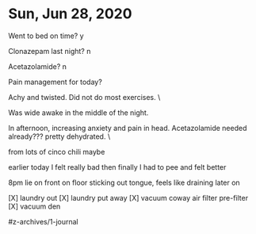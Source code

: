 # Sun, Jun 28, 2020
Went to bed on time? y

Clonazepam last night? n

Acetazolamide? n

Pain management for today?


Achy and twisted. Did not do most exercises. \

Was wide awake in the middle of the night.

In afternoon, increasing anxiety and pain in head. Acetazolamide needed already??? pretty dehydrated. \

from lots of cinco chili maybe

earlier today I felt really bad then finally I had to pee and felt better

8pm lie on front on floor sticking out tongue, feels like draining later on


[X] laundry out
[X] laundry put away
[X] vacuum coway air filter pre-filter
[X] vacuum den

#z-archives/1-journal